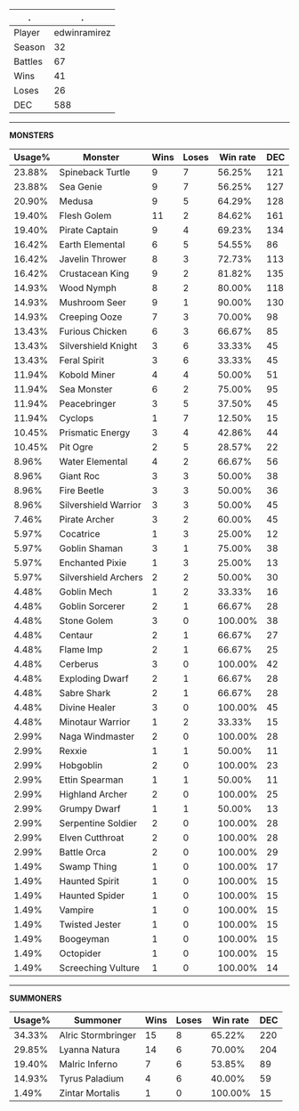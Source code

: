 .|.
|-|-
Player|edwinramirez
Season|32
Battles|67
Wins|41
Loses|26
DEC|588

---
**MONSTERS**

Usage%|Monster|Wins|Loses|Win rate|DEC|
-|-|-|-|-|-|
23.88%|Spineback Turtle|9|7|56.25%|121|
23.88%|Sea Genie|9|7|56.25%|127|
20.90%|Medusa|9|5|64.29%|128|
19.40%|Flesh Golem|11|2|84.62%|161|
19.40%|Pirate Captain|9|4|69.23%|134|
16.42%|Earth Elemental|6|5|54.55%|86|
16.42%|Javelin Thrower|8|3|72.73%|113|
16.42%|Crustacean King|9|2|81.82%|135|
14.93%|Wood Nymph|8|2|80.00%|118|
14.93%|Mushroom Seer|9|1|90.00%|130|
14.93%|Creeping Ooze|7|3|70.00%|98|
13.43%|Furious Chicken|6|3|66.67%|85|
13.43%|Silvershield Knight|3|6|33.33%|45|
13.43%|Feral Spirit|3|6|33.33%|45|
11.94%|Kobold Miner|4|4|50.00%|51|
11.94%|Sea Monster|6|2|75.00%|95|
11.94%|Peacebringer|3|5|37.50%|45|
11.94%|Cyclops|1|7|12.50%|15|
10.45%|Prismatic Energy|3|4|42.86%|44|
10.45%|Pit Ogre|2|5|28.57%|22|
8.96%|Water Elemental|4|2|66.67%|56|
8.96%|Giant Roc|3|3|50.00%|38|
8.96%|Fire Beetle|3|3|50.00%|36|
8.96%|Silvershield Warrior|3|3|50.00%|45|
7.46%|Pirate Archer|3|2|60.00%|45|
5.97%|Cocatrice|1|3|25.00%|12|
5.97%|Goblin Shaman|3|1|75.00%|38|
5.97%|Enchanted Pixie|1|3|25.00%|13|
5.97%|Silvershield Archers|2|2|50.00%|30|
4.48%|Goblin Mech|1|2|33.33%|16|
4.48%|Goblin Sorcerer|2|1|66.67%|28|
4.48%|Stone Golem|3|0|100.00%|38|
4.48%|Centaur|2|1|66.67%|27|
4.48%|Flame Imp|2|1|66.67%|25|
4.48%|Cerberus|3|0|100.00%|42|
4.48%|Exploding Dwarf|2|1|66.67%|28|
4.48%|Sabre Shark|2|1|66.67%|28|
4.48%|Divine Healer|3|0|100.00%|45|
4.48%|Minotaur Warrior|1|2|33.33%|15|
2.99%|Naga Windmaster|2|0|100.00%|28|
2.99%|Rexxie|1|1|50.00%|11|
2.99%|Hobgoblin|2|0|100.00%|23|
2.99%|Ettin Spearman|1|1|50.00%|11|
2.99%|Highland Archer|2|0|100.00%|25|
2.99%|Grumpy Dwarf|1|1|50.00%|13|
2.99%|Serpentine Soldier|2|0|100.00%|28|
2.99%|Elven Cutthroat|2|0|100.00%|28|
2.99%|Battle Orca|2|0|100.00%|29|
1.49%|Swamp Thing|1|0|100.00%|17|
1.49%|Haunted Spirit|1|0|100.00%|15|
1.49%|Haunted Spider|1|0|100.00%|15|
1.49%|Vampire|1|0|100.00%|15|
1.49%|Twisted Jester|1|0|100.00%|15|
1.49%|Boogeyman|1|0|100.00%|15|
1.49%|Octopider|1|0|100.00%|15|
1.49%|Screeching Vulture|1|0|100.00%|14|

---
**SUMMONERS**

Usage%|Summoner|Wins|Loses|Win rate|DEC|
-|-|-|-|-|-|
34.33%|Alric Stormbringer|15|8|65.22%|220|
29.85%|Lyanna Natura|14|6|70.00%|204|
19.40%|Malric Inferno|7|6|53.85%|89|
14.93%|Tyrus Paladium|4|6|40.00%|59|
1.49%|Zintar Mortalis|1|0|100.00%|15|
